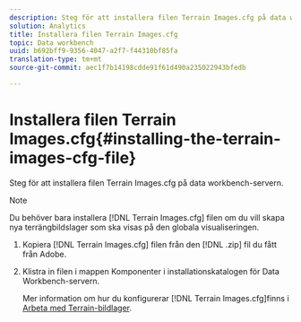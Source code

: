 ```yaml
---
description: Steg för att installera filen Terrain Images.cfg på data workbench-servern.
solution: Analytics
title: Installera filen Terrain Images.cfg
topic: Data workbench
uuid: b692bff9-9356-4047-a2f7-f44310bf85fa
translation-type: tm+mt
source-git-commit: aec1f7b14198cdde91f61d490a235022943bfedb

---
```



# Installera filen Terrain Images.cfg{#installing-the-terrain-images-cfg-file}

Steg för att installera filen Terrain Images.cfg på data workbench-servern.

>[!NOTE]
>
>Du behöver bara installera [!DNL Terrain Images.cfg] filen om du vill skapa nya terrängbildslager som ska visas på den globala visualiseringen.

1. Kopiera [!DNL Terrain Images.cfg] filen från den [!DNL .zip] fil du fått från Adobe.
1. Klistra in filen i mappen Komponenter i installationskatalogen för Data Workbench-servern.

   Mer information om hur du konfigurerar [!DNL Terrain Images.cfg]finns i [Arbeta med Terrain-bildlager](../../../home/c-geo-oview/c-wk-img-lyrs/c-trn-img-lyrs/c-trn-img-lyrs.md#concept-8a0a16013e824ac29f35a0349b5d8ccf).

